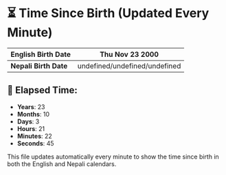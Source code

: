 # ⏳ Time Since Birth (Updated Every Minute)

| **English Birth Date** | Thu Nov 23 2000 |
|------------------------|-------------------------------------|
| **Nepali Birth Date**  | undefined/undefined/undefined                  |

## 📅 Elapsed Time:

- **Years**: 23
- **Months**: 10
- **Days**: 3
- **Hours**: 21
- **Minutes**: 22
- **Seconds**: 45

This file updates automatically every minute to show the time since birth in both the English and Nepali calendars.